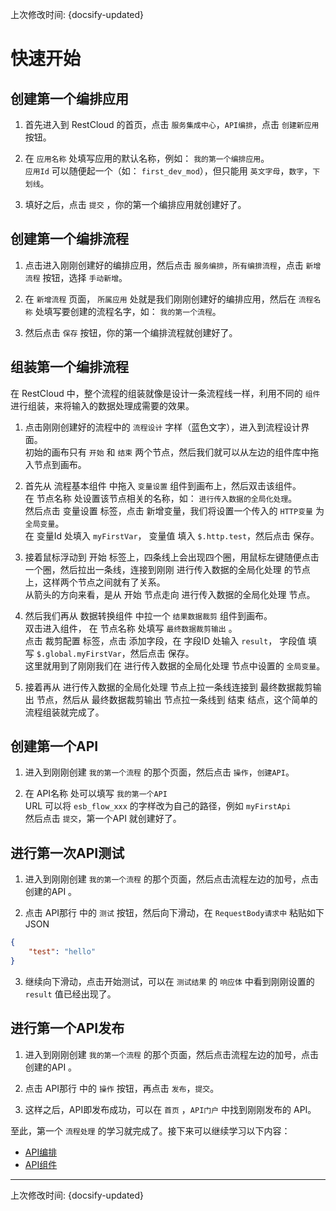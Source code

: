 上次修改时间: {docsify-updated}

# 快速开始
## 创建第一个编排应用
1. 首先进入到 RestCloud 的首页，点击 `服务集成中心`，`API编排`，点击 `创建新应用` 按钮。  

2. 在 `应用名称` 处填写应用的默认名称，例如： `我的第一个编排应用`。  
`应用Id` 可以随便起一个（如： `first_dev_mod`），但只能用 `英文字母`，`数字`，`下划线`。  

3. 填好之后，点击 `提交` ，你的第一个编排应用就创建好了。  

## 创建第一个编排流程
1. 点击进入刚刚创建好的编排应用，然后点击 `服务编排`，`所有编排流程`，点击 `新增流程` 按钮，选择 `手动新增`。  

2. 在 `新增流程` 页面， `所属应用` 处就是我们刚刚创建好的编排应用，然后在 `流程名称` 处填写要创建的流程名字，如： `我的第一个流程`。  

3. 然后点击 `保存` 按钮，你的第一个编排流程就创建好了。  

## 组装第一个编排流程
在 RestCloud 中，整个流程的组装就像是设计一条流程线一样，利用不同的 `组件` 进行组装，来将输入的数据处理成需要的效果。  


1. 点击刚刚创建好的流程中的 `流程设计` 字样（蓝色文字），进入到流程设计界面。  
初始的画布只有 `开始` 和 `结束` 两个节点，然后我们就可以从左边的组件库中拖入节点到画布。  


2. 首先从 流程基本组件 中拖入 `变量设置` 组件到画布上，然后双击该组件。  
在 节点名称 处设置该节点相关的名称，如： `进行传入数据的全局化处理`。  
然后点击 变量设置 标签，点击 新增变量，我们将设置一个传入的 `HTTP变量` 为 `全局变量`。  
在 变量Id 处填入 `myFirstVar`， 变量值 填入 `$.http.test`，然后点击 保存。  


3. 接着鼠标浮动到 开始 标签上，四条线上会出现四个圈，用鼠标左键随便点击一个圈，然后拉出一条线，连接到刚刚 进行传入数据的全局化处理 的节点上，这样两个节点之间就有了关系。  
从箭头的方向来看，是从 开始 节点走向 进行传入数据的全局化处理 节点。  


4. 然后我们再从 数据转换组件 中拉一个 `结果数据裁剪` 组件到画布。  
双击进入组件， 在 节点名称 处填写 `最终数据裁剪输出` 。  
点击 裁剪配置 标签，点击 添加字段，在 字段ID 处输入 `result`， 字段值 填写 `$.global.myFirstVar`，然后点击 保存。  
这里就用到了刚刚我们在 进行传入数据的全局化处理 节点中设置的 `全局变量`。  


5. 接着再从 进行传入数据的全局化处理 节点上拉一条线连接到 最终数据裁剪输出 节点，然后从 最终数据裁剪输出 节点拉一条线到 结束 结点，这个简单的流程组装就完成了。  

## 创建第一个API
1. 进入到刚刚创建 `我的第一个流程` 的那个页面，然后点击 `操作`，`创建API`。


2. 在 API名称 处可以填写 `我的第一个API`  
URL 可以将 `esb_flow_xxx` 的字样改为自己的路径，例如 `myFirstApi`  
然后点击 `提交`，第一个API 就创建好了。  

## 进行第一次API测试
1. 进入到刚刚创建 `我的第一个流程` 的那个页面，然后点击流程左边的加号，点击 创建的API 。


2. 点击 API那行 中的 `测试` 按钮，然后向下滑动，在 `RequestBody请求中` 粘贴如下 JSON  
```json
{
    "test": "hello"
}
```


3. 继续向下滑动，点击开始测试，可以在 `测试结果` 的 `响应体` 中看到刚刚设置的 `result` 值已经出现了。

## 进行第一个API发布
1. 进入到刚刚创建 `我的第一个流程` 的那个页面，然后点击流程左边的加号，点击 创建的API 。


2. 点击 API那行 中的 `操作` 按钮，再点击 `发布`，`提交`。


3. 这样之后，API即发布成功，可以在 `首页` ，`API门户` 中找到刚刚发布的 API。  




至此，第一个 `流程处理` 的学习就完成了。接下来可以继续学习以下内容：  

* [API编排](/modules/arrange)
* [API组件](/modules/unit)


-------------------------

上次修改时间: {docsify-updated}
